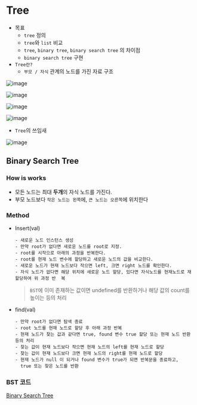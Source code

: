 #	Tree

* 목표
  * `tree` 정의
  * `tree`와 `list`  비교
  * `tree`, `binary tree`, `binary search tree` 의 차이점
  * `binary search tree` 구현
* `Tree란?`
  * `부모 / 자식` 관계의 노드를 가진 자료 구조



![image](https://user-images.githubusercontent.com/52653793/103845237-01058480-50df-11eb-9fcb-03d2ab6e5acf.png)



![image](https://user-images.githubusercontent.com/52653793/103845477-7f622680-50df-11eb-9320-5830cae5f0a4.png)

![image](https://user-images.githubusercontent.com/52653793/103845496-8852f800-50df-11eb-9948-bc92596d48e7.png)

![image](https://user-images.githubusercontent.com/52653793/103845598-b7696980-50df-11eb-87d1-63d43d7f5afc.png)

* `Tree`의 쓰임새

![image](https://user-images.githubusercontent.com/52653793/103846458-7b370880-50e1-11eb-9c71-b53cb6501c03.png)

## Binary Search Tree

### How is works

* 모든 노드는 최대 **두개**의 자식 노드를 가진다.
* 부모 노드보다 `작은 노드는 왼쪽`에, `큰 노드는 오른쪽`에 위치한다

### Method

* Insert(val)

  ```
  - 새로운 노드 인스턴스 생성
  - 만약 root가 없다면 새로운 노드를 root로 지정.
  - root를 시작으로 아래의 과정을 반복한다.
  - root를 현재 노드 변수에 할당하고 새로운 노드의 값을 비교한다.
  - 새로운 노드가 현재 노드보다 작으면 left, 크면 right 노드를 확인한다.
  - 자식 노드가 없다면 해당 위치에 새로운 노드 할당, 있다면 자식노드를 현재노드로 재 할당하여 위 과정 반  복
  ```

  > `BST`에 이미 존재하는 값이면 undefined를 반환하거나 해당 값의 count를 높이는 등의 처리

* find(val)

  ```
  - 만약 root가 없다면 탐색 종료
  - root 노드를 현재 노드로 할당 후 아래 과정 반복
  - 현재 노드가 찾는 값과 같다면 true, found 변수 true 할당 또는 현재 노드 반환등의 처리
  - 찾는 값이 현재 노드보다 작으면 현재 노드의 left를 현재 노드로 할당
  - 찾는 값이 현재 노드보다 크면 현재 노드의 right를 현재 노드로 할당
  - 현재 노드가 null 이 되거나 found 변수가 true가 되면 반복문을 종료하고,
    true 또는 찾은 노드를 반환
  ```

### BST 코드

[Binary Search Tree](./BinarySearchTree.js)